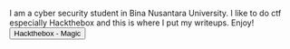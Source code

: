 I am a cyber security student in Bina Nusantara University. I like to do ctf especially Hackthebox and this is where I put my writeups. Enjoy!
<br>
<button type="button" onclick="www.google.com">Hackthebox - Magic</button>

